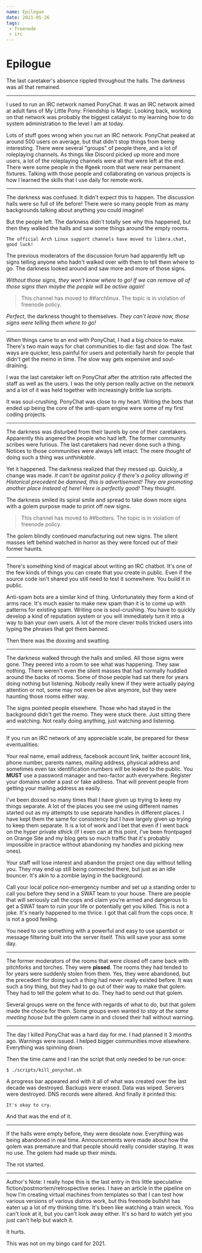 ```yaml
---
name: Epilogue
date: 2021-05-26
tags:
 - freenode
 - irc
---
```


# Epilogue

The last caretaker's absence rippled throughout the halls. The darkness was all
that remained.

---

I used to run an IRC network named PonyChat. It was an IRC network aimed at
adult fans of My Little Pony: Friendship is Magic. Looking back, working on that
network was probably the biggest catalyst to my learning how to do system
administration to the level I am at today.

Lots of stuff goes wrong when you run an IRC network. PonyChat peaked at around
500 users on average, but that didn't stop things from being interesting. There
were several "groups" of people there, and a lot of roleplaying channels. As
things like Discord picked up more and more users, a lot of the roleplaying
channels were all that were left at the end. There were some people in the #geek
room that were near permanent fixtures. Talking with those people and
collaborating on various projects is how I learned the skills that I use daily
for remote work.

---

The darkness was confused. It didn't expect this to happen. The discussion halls
were so full of life before! There were so many people from as many backgrounds
talking about anything you could imagine!

But the people left. The darkness didn't totally see why this happened, but then
they walked the halls and saw some things around the empty rooms.

```
The official Arch Linux support channels have moved to libera.chat, good luck!
```

The previous moderators of the discussion forum had apparently left up signs
telling anyone who hadn't walked over with them to tell them where to go. The
darkness looked around and saw more and more of those signs.

_Without those signs, they won't know where to go! If we can remove all of those
signs then maybe the people will be active again!_

> This channel has moved to ##archlinux. The topic is in violation of freenode
> policy.

_Perfect_, the darkness thought to themselves. _They can't leave now, those
signs were telling them where to go!_

---

When things came to an end with PonyChat, I had a big choice to make. There's
two main ways for chat communities to die: fast and slow. The fast ways are
quicker, less painful for users and potentially harsh for people that didn't get
the memo in time. The slow way gets expensive and soul-draining.

I was the last caretaker left on PonyChat after the attrition rate affected the
staff as well as the users. I was the only person really active on the network
and a lot of it was held together with increasingly brittle lua scripts.

It was soul-crushing. PonyChat was close to my heart. Writing the bots that
ended up being the core of the anti-spam engine were some of my first coding
projects.

---

The darkness was disturbed from their laurels by one of their caretakers.
Apparently this angered the people who had left. The former community scribes
were furious. The last caretakers had never done such a thing. Notices to those
communities were always left intact. The mere _thought_ of doing such a thing
was _unthinkable_.

Yet it happened. The darkness realized that they messed up. Quickly, a change
was made. _It can't be against policy if there's a policy allowing it!
Historical precedent be damned, this is advertisement! They are promoting
another place instead of here! Here is perfectly good!_ They thought.

The darkness smiled its spiral smile and spread to take down more signs with a
golem purpose made to print off new signs.

> This channel has moved to ##botters. The topic is in violation of freenode
> policy.

The golem blindly continued manufacturing out new signs. The silent masses left
behind watched in horror as they were forced out of their former haunts.

---

There's something kind of magical about writing an IRC chatbot. It's one of the
few kinds of things you can create that you create in public. Even if the source
code isn't shared you still need to test it somewhere. You build it in public.

Anti-spam bots are a similar kind of thing. Unfortunately they form a kind of
arms race. It's much easier to make new spam than it is to come up with patterns
for existing spam. Writing one is soul-crushing. You have to quickly develop a
kind of reputation system or you will immediately turn it into a way to ban your
own users. A lot of the more clever trolls tricked users into typing the phrases
that got them banned.

Then there was the doxxing and swatting.

---

The darkness walked through the halls and smiled. All those signs were gone.
They peered into a room to see what was happening. They saw nothing. There
weren't even the silent masses that had normally huddled around the backs of
rooms. Some of those people had sat there for years doing nothing but listening.
Nobody really knew if they were actually paying attention or not, some may not
even be alive anymore, but they were haunting those rooms either way.

The signs pointed people elsewhere. Those who had stayed in the background
didn't get the memo. They were stuck there. Just sitting there and watching. Not
really doing anything, just watching and listening.

---

If you run an IRC network of any appreciable scale, be prepared for these
eventualities:

Your real name, email address, facebook account link, twitter account link,
phone number, parents names, mailing address, physical address and sometimes
even tax identification numbers will be leaked to the public. You **MUST** use
a password manager and two-factor auth everywhere. Register your domains under a
past or fake address. That will prevent people from getting your mailing address
as easily.

I've been doxxed so many times that I have given up trying to keep my things
separate. A lot of the places you see me using different names started out as my
attempts to use separate handles in different places. I have kept them the same
for consistency but I have largely given up trying to keep them separate. It is
a lot of work and I bet that even if I went back on the hyper private sthick (if
I even can at this point, I've been frontpaged on Orange Site and my blog gets
so much traffic that it's probably impossible in practice without abandoning my
handles and picking new ones).

Your staff will lose interest and abandon the project one day without telling
you. They may end up still being connected there, but just as an idle bouncer.
It's akin to a zombie laying in the background.

Call your local police non-emergency number and set up a standing order to call
you before they send in a SWAT team to your house. There are people that will
seriously call the cops and claim you're armed and dangerous to get a SWAT team
to ruin your life or potentially get you killed. This is not a joke. It's nearly
happened to me thrice. I got that call from the cops once. It is not a good
feeling.

You need to use something with a powerful and easy to use spambot or message
filtering built into the server itself. This will save your ass some day.

---

The former moderators of the rooms that were closed off came back with
pitchforks and torches. They were **pissed**. The rooms they had tended to for
years were suddenly stolen from them. Yes, they were abandoned, but the
precedent for doing such a thing had never really existed before. It was such a
tiny thing, but they had to go out of their way to make that golem. They had to
tell the golem what to do. They had to send out that golem.

Several groups were on the fence with regards of what to do, but that golem made
the choice for them. Some groups even wanted _to stay at the same meeting house_
but the golem came in and closed their hall without warning.

---

The day I killed PonyChat was a hard day for me. I had planned it 3 months ago.
Warnings were issued. I helped bigger communities move elsewhere. Everything was
spinning down.

Then the time came and I ran the script that only needed to be run once:

```
$ ./scripts/kill_ponychat.sh
```

A progress bar appeared and with it all of what was created over the last decade
was destroyed. Backups were erased. Data was wiped. Servers were destroyed. DNS
records were altered. And finally it printed this:

```
It's okay to cry.
```

And that was the end of it.

---

If the halls were empty before, they were desolate now. Everything was being
abandoned in real time. Announcements were made about how the golem was
premature and that people should really consider staying. It was no use. The
golem had made up their minds.

The rot started.

---

Author's Note: I really hope this is the last entry in this little speculative
fiction/postmortem/retrospective series. I have an article in the pipeline on
how I'm creating virtual machines from templates so that I can test how various
versions of various distros work, but this freenode bullshit has eaten up a lot
of my thinking time. It's been like watching a train wreck. You can't look at
it, but you can't look away either. It's so hard to watch yet you just can't
help but watch it.

It hurts.

This was not on my bingo card for 2021.
